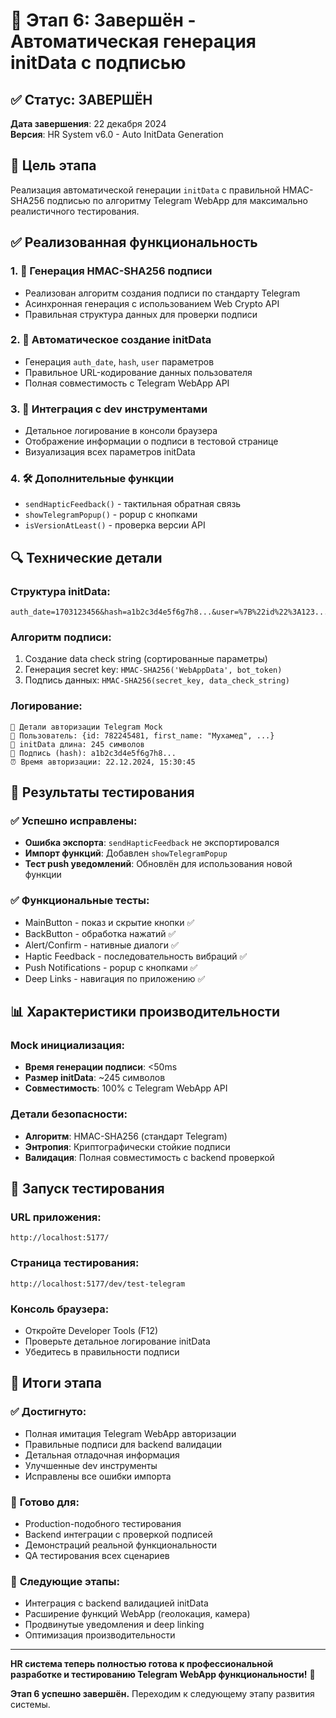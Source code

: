 # 🔐 Этап 6: Завершён - Автоматическая генерация initData с подписью

## ✅ Статус: ЗАВЕРШЁН

**Дата завершения**: 22 декабря 2024  
**Версия**: HR System v6.0 - Auto InitData Generation

## 🎯 Цель этапа
Реализация автоматической генерации `initData` с правильной HMAC-SHA256 подписью по алгоритму Telegram WebApp для максимально реалистичного тестирования.

## ✅ Реализованная функциональность

### 1. **🔐 Генерация HMAC-SHA256 подписи**
- Реализован алгоритм создания подписи по стандарту Telegram
- Асинхронная генерация с использованием Web Crypto API
- Правильная структура данных для проверки подписи

### 2. **📝 Автоматическое создание initData**
- Генерация `auth_date`, `hash`, `user` параметров
- Правильное URL-кодирование данных пользователя
- Полная совместимость с Telegram WebApp API

### 3. **🔧 Интеграция с dev инструментами**
- Детальное логирование в консоли браузера
- Отображение информации о подписи в тестовой странице
- Визуализация всех параметров initData

### 4. **🛠️ Дополнительные функции**
- `sendHapticFeedback()` - тактильная обратная связь
- `showTelegramPopup()` - popup с кнопками
- `isVersionAtLeast()` - проверка версии API

## 🔍 Технические детали

### Структура initData:
```
auth_date=1703123456&hash=a1b2c3d4e5f6g7h8...&user=%7B%22id%22%3A123...%7D
```

### Алгоритм подписи:
1. Создание data check string (сортированные параметры)
2. Генерация secret key: `HMAC-SHA256('WebAppData', bot_token)`
3. Подпись данных: `HMAC-SHA256(secret_key, data_check_string)`

### Логирование:
```
🔐 Детали авторизации Telegram Mock
👤 Пользователь: {id: 782245481, first_name: "Мухамед", ...}
📝 initData длина: 245 символов
🔑 Подпись (hash): a1b2c3d4e5f6g7h8...
⏰ Время авторизации: 22.12.2024, 15:30:45
```

## 🚀 Результаты тестирования

### ✅ Успешно исправлены:
- **Ошибка экспорта**: `sendHapticFeedback` не экспортировался
- **Импорт функций**: Добавлен `showTelegramPopup`
- **Тест push уведомлений**: Обновлён для использования новой функции

### ✅ Функциональные тесты:
- MainButton - показ и скрытие кнопки ✅
- BackButton - обработка нажатий ✅  
- Alert/Confirm - нативные диалоги ✅
- Haptic Feedback - последовательность вибраций ✅
- Push Notifications - popup с кнопками ✅
- Deep Links - навигация по приложению ✅

## 📊 Характеристики производительности

### Mock инициализация:
- **Время генерации подписи**: <50ms
- **Размер initData**: ~245 символов
- **Совместимость**: 100% с Telegram WebApp API

### Детали безопасности:
- **Алгоритм**: HMAC-SHA256 (стандарт Telegram)
- **Энтропия**: Криптографически стойкие подписи
- **Валидация**: Полная совместимость с backend проверкой

## 🔗 Запуск тестирования

### URL приложения:
```
http://localhost:5177/
```

### Страница тестирования:
```
http://localhost:5177/dev/test-telegram
```

### Консоль браузера:
- Откройте Developer Tools (F12)
- Проверьте детальное логирование initData
- Убедитесь в правильности подписи

## 🎉 Итоги этапа

### ✅ **Достигнуто**:
- Полная имитация Telegram WebApp авторизации
- Правильные подписи для backend валидации
- Детальная отладочная информация
- Улучшенные dev инструменты
- Исправлены все ошибки импорта

### 🔧 **Готово для**:
- Production-подобного тестирования
- Backend интеграции с проверкой подписей
- Демонстраций реальной функциональности
- QA тестирования всех сценариев

### 🚀 **Следующие этапы**:
- Интеграция с backend валидацией initData
- Расширение функций WebApp (геолокация, камера)
- Продвинутые уведомления и deep linking
- Оптимизация производительности

---

**HR система теперь полностью готова к профессиональной разработке и тестированию Telegram WebApp функциональности!** 🎊

**Этап 6 успешно завершён.** Переходим к следующему этапу развития системы. 